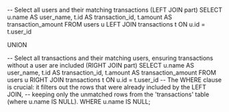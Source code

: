 -- Select all users and their matching transactions (LEFT JOIN part)
SELECT
    u.name AS user_name,
    t.id AS transaction_id,
    t.amount AS transaction_amount
FROM
    users u
LEFT JOIN
    transactions t ON u.id = t.user_id

UNION

-- Select all transactions and their matching users, ensuring transactions without a user are included (RIGHT JOIN part)
SELECT
    u.name AS user_name,
    t.id AS transaction_id,
    t.amount AS transaction_amount
FROM
    users u
RIGHT JOIN
    transactions t ON u.id = t.user_id
-- The WHERE clause is crucial: it filters out the rows that were already included by the LEFT JOIN,
-- keeping only the unmatched rows from the 'transactions' table (where u.name IS NULL).
WHERE
    u.name IS NULL;
